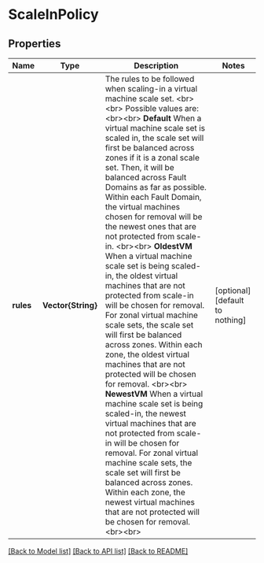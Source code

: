 # ScaleInPolicy


## Properties
Name | Type | Description | Notes
------------ | ------------- | ------------- | -------------
**rules** | **Vector{String}** | The rules to be followed when scaling-in a virtual machine scale set. &lt;br&gt;&lt;br&gt; Possible values are: &lt;br&gt;&lt;br&gt; **Default** When a virtual machine scale set is scaled in, the scale set will first be balanced across zones if it is a zonal scale set. Then, it will be balanced across Fault Domains as far as possible. Within each Fault Domain, the virtual machines chosen for removal will be the newest ones that are not protected from scale-in. &lt;br&gt;&lt;br&gt; **OldestVM** When a virtual machine scale set is being scaled-in, the oldest virtual machines that are not protected from scale-in will be chosen for removal. For zonal virtual machine scale sets, the scale set will first be balanced across zones. Within each zone, the oldest virtual machines that are not protected will be chosen for removal. &lt;br&gt;&lt;br&gt; **NewestVM** When a virtual machine scale set is being scaled-in, the newest virtual machines that are not protected from scale-in will be chosen for removal. For zonal virtual machine scale sets, the scale set will first be balanced across zones. Within each zone, the newest virtual machines that are not protected will be chosen for removal. &lt;br&gt;&lt;br&gt; | [optional] [default to nothing]


[[Back to Model list]](../README.md#models) [[Back to API list]](../README.md#api-endpoints) [[Back to README]](../README.md)


